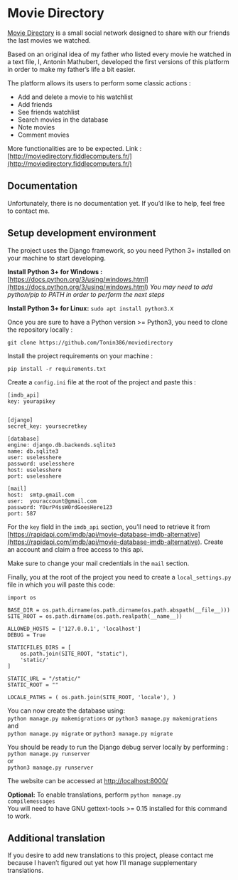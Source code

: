 
# Movie Directory

[Movie Directory](http://moviedirectory.fiddlecomputers.fr/) is a small social network designed to share with our friends the last movies we watched.

Based on an original idea of my father who listed every movie he watched in a text file, I, Antonin Mathubert, developed the first versions of this platform in order to make my father’s life a bit easier.

The platform allows its users to perform some classic actions :

-   Add and delete a movie to his watchlist
-   Add friends
-   See friends watchlist
-   Search movies in the database
-   Note movies
-   Comment movies

More functionalities are to be expected.
Link : [http://moviedirectory.fiddlecomputers.fr/](http://moviedirectory.fiddlecomputers.fr/)

## Documentation

Unfortunately, there is no documentation yet. If you’d like to help, feel free to contact me.

## Setup development environment

The project uses the Django framework, so you need Python 3+ installed on your machine to start developing.

**Install Python 3+ for Windows :**  [https://docs.python.org/3/using/windows.html](https://docs.python.org/3/using/windows.html)  _You may need to add python/pip to PATH in order to perform the next steps_

**Install Python 3+ for Linux:**  `sudo apt install python3.X`

Once you are sure to have a Python version >= Python3, you need to clone the repository locally :

`git clone https://github.com/Tonin386/moviedirectory`

Install the project requirements on your machine :

`pip install -r requirements.txt`

Create a  `config.ini`  file at the root of the project and paste this :

```
[imdb_api]
key: yourapikey


[django]  
secret_key: yoursecretkey

[database]  
engine: django.db.backends.sqlite3  
name: db.sqlite3  
user: uselesshere  
password: uselesshere  
host: uselesshere  
port: uselesshere

[mail]  
host:  smtp.gmail.com
user:  youraccount@gmail.com  
password: Y0urP4ssW0rdGoesHere123  
port: 587  
```

For the  `key`  field in the  `imdb_api`  section, you’ll need to retrieve it from  [https://rapidapi.com/imdb/api/movie-database-imdb-alternative](https://rapidapi.com/imdb/api/movie-database-imdb-alternative). Create an account and claim a free access to this api.

Make sure to change your mail credentials in the  `mail`  section.

Finally, you at the root of the project you need to create a  `local_settings.py`  file in which you will paste this code:

```
import os

BASE_DIR = os.path.dirname(os.path.dirname(os.path.abspath(__file__)))
SITE_ROOT = os.path.dirname(os.path.realpath(__name__))

ALLOWED_HOSTS = ['127.0.0.1', 'localhost']
DEBUG = True

STATICFILES_DIRS = [
    os.path.join(SITE_ROOT, "static"),
    'static/'
]

STATIC_URL = "/static/"
STATIC_ROOT = ""

LOCALE_PATHS = ( os.path.join(SITE_ROOT, 'locale'), )
```

You can now create the database using:  
`python manage.py makemigrations`  or  `python3 manage.py makemigrations`  
and  
`python manage.py migrate`  or  `python3 manage.py migrate`

You should be ready to run the Django debug server locally by performing :  
`python manage.py runserver`  
or  
`python3 manage.py runserver`

The website can be accessed at  [http://localhost:8000/](http://localhost:8000/)

**Optional:**  To enable translations, perform  `python manage.py compilemessages`  
You will need to have GNU gettext-tools >= 0.15 installed for this command to work.

## Additional translation

If you desire to add new translations to this project, please contact me because I haven’t figured out yet how I’ll manage supplementary translations.
<!--stackedit_data:
eyJoaXN0b3J5IjpbLTE4MjU5MjU1NTYsLTc1MjU5Mzg4MCw4Nz
A0ODkxMV19
-->